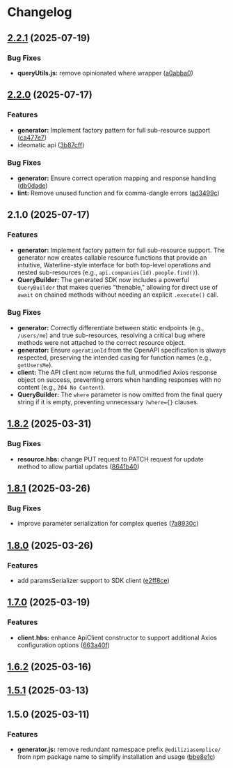 # Changelog

## [2.2.1](https://github.com/enricodeleo/aquasdk/compare/v2.2.0...v2.2.1) (2025-07-19)

### Bug Fixes

* **queryUtils.js:** remove opinionated where wrapper ([a0abba0](https://github.com/enricodeleo/aquasdk/commit/a0abba09a116784d4998925c3e98fd21c70ee8bf))

## [2.2.0](https://github.com/enricodeleo/aquasdk/compare/v1.8.2...v2.2.0) (2025-07-17)

### Features

* **generator:** Implement factory pattern for full sub-resource support ([ca477e7](https://github.com/enricodeleo/aquasdk/commit/ca477e79fdaac9c1cfc6b2395fd341ad9a4df8f9))
* ideomatic api ([3b87cff](https://github.com/enricodeleo/aquasdk/commit/3b87cfff16c08ee8f9399920826464249e6ae60f))

### Bug Fixes

* **generator:** Ensure correct operation mapping and response handling ([db0dade](https://github.com/enricodeleo/aquasdk/commit/db0dadecc7d8322f5da74971ab6c2924df985d71))
* **lint:** Remove unused function and fix comma-dangle errors ([ad3499c](https://github.com/enricodeleo/aquasdk/commit/ad3499c49aabe5b5b1ea1e5fc2ae856c2e92dde0))

## 2.1.0 (2025-07-17)

### Features

*   **generator:** Implement factory pattern for full sub-resource support. The generator now creates callable resource functions that provide an intuitive, Waterline-style interface for both top-level operations and nested sub-resources (e.g., `api.companies(id).people.find()`).
*   **QueryBuilder:** The generated SDK now includes a powerful `QueryBuilder` that makes queries "thenable," allowing for direct use of `await` on chained methods without needing an explicit `.execute()` call.

### Bug Fixes

*   **generator:** Correctly differentiate between static endpoints (e.g., `/users/me`) and true sub-resources, resolving a critical bug where methods were not attached to the correct resource object.
*   **generator:** Ensure `operationId` from the OpenAPI specification is always respected, preserving the intended casing for function names (e.g., `getUsersMe`).
*   **client:** The API client now returns the full, unmodified Axios response object on success, preventing errors when handling responses with no content (e.g., `204 No Content`).
*   **QueryBuilder:** The `where` parameter is now omitted from the final query string if it is empty, preventing unnecessary `?where={}` clauses.

## [1.8.2](https://github.com/enricodeleo/aquasdk/compare/v1.8.1...v1.8.2) (2025-03-31)

### Bug Fixes

* **resource.hbs:** change PUT request to PATCH request for update method to allow partial updates ([8641b40](https://github.com/enricodeleo/aquasdk/commit/8641b40e5daefe7cf6ba1c5fb776f882cc847bb9))

## [1.8.1](https://github.com/enricodeleo/aquasdk/compare/v1.8.0...v1.8.1) (2025-03-26)

### Bug Fixes

* improve parameter serialization for complex queries ([7a8930c](https://github.com/enricodeleo/aquasdk/commit/7a8930cc00536d17e6cd0053117a9b8f94217a35))

## [1.8.0](https://github.com/enricodeleo/aquasdk/compare/v1.7.0...v1.8.0) (2025-03-26)

### Features

* add paramsSerializer support to SDK client ([e2ff8ce](https://github.com/enricodeleo/aquasdk/commit/e2ff8ce74b15075374c7d70025bf7367a8c04c10))

## [1.7.0](https://github.com/enricodeleo/aquasdk/compare/v1.6.2...v1.7.0) (2025-03-19)

### Features

* **client.hbs:** enhance ApiClient constructor to support additional Axios configuration options ([663a40f](https://github.com/enricodeleo/aquasdk/commit/663a40f4698f59b4720fd6509ea96a8ec3f5d910))

## [1.6.2](https://github.com/enricodeleo/aquasdk/compare/v1.6.1...v1.6.2) (2025-03-16)

## [1.5.1](https://github.com/enricodeleo/aquasdk/compare/1.5.0...1.5.1) (2025-03-13)

## 1.5.0 (2025-03-11)


### Features

* **generator.js:** remove redundant namespace prefix `@ediliziasemplice/` from npm package name to simplify installation and usage ([bbe8e1c](https://github.com/enricodeleo/aquasdk/commit/bbe8e1c325809598831349ea30e309f1950266de))

